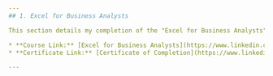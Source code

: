 ```yaml
---
## 1. Excel for Business Analysts

This section details my completion of the "Excel for Business Analysts" course.

* **Course Link:** [Excel for Business Analysts](https://www.linkedin.com/learning/excel-for-business-analysts/benefit-from-business-analytics?resume=false)
* **Certificate Link:** [Certificate of Completion](https://www.linkedin.com/learning/certificates/9ae1c08a6c05fce05979d2151707f7bfe1e5d91c13a1f5efb02f727549489bfc?trk=share_certificate)

---
```

